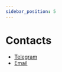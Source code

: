 ```yaml
---
sidebar_position: 5
---
```


# Contacts

- [Telegram](https://t.me/utftufutukgyftryidytftuv)
- [Email](https://paywithcoin.online/example)
